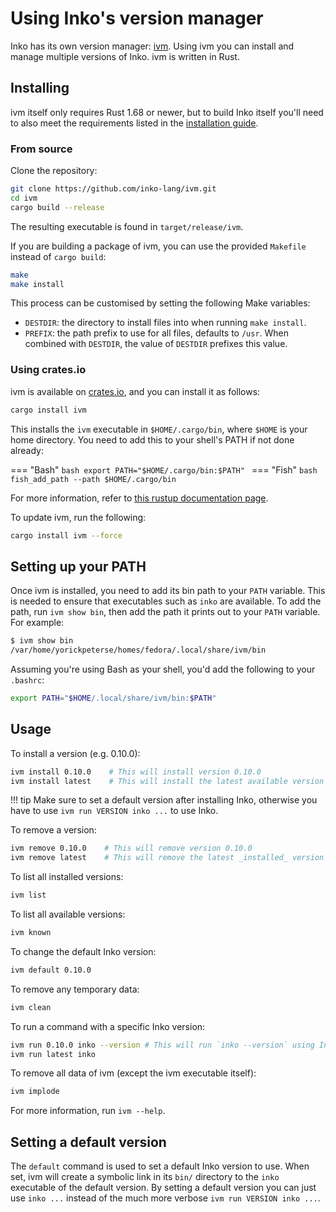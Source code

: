 # Using Inko's version manager

Inko has its own version manager: [ivm](https://github.com/inko-lang/ivm).
Using ivm you can install and manage multiple versions of Inko. ivm is written
in Rust.

## Installing

ivm itself only requires Rust 1.68 or newer, but to build Inko itself you'll
need to also meet the requirements listed in the [installation
guide](installation.md).

### From source

Clone the repository:

```bash
git clone https://github.com/inko-lang/ivm.git
cd ivm
cargo build --release
```

The resulting executable is found in `target/release/ivm`.

If you are building a package of ivm, you can use the provided `Makefile`
instead of `cargo build`:

```bash
make
make install
```

This process can be customised by setting the following Make variables:

- `DESTDIR`: the directory to install files into when running `make install`.
- `PREFIX`: the path prefix to use for all files, defaults to `/usr`. When
  combined with `DESTDIR`, the value of `DESTDIR` prefixes this value.

### Using crates.io

ivm is available on [crates.io](https://crates.io/), and you can install it as
follows:

```bash
cargo install ivm
```

This installs the `ivm` executable in `$HOME/.cargo/bin`, where `$HOME` is your
home directory. You need to add this to your shell's PATH if not done already:

=== "Bash"
    ```bash
    export PATH="$HOME/.cargo/bin:$PATH"
    ```
=== "Fish"
    ```bash
    fish_add_path --path $HOME/.cargo/bin
    ```

For more information, refer to [this rustup documentation
page](https://rust-lang.github.io/rustup/installation/index.html).

To update ivm, run the following:

```bash
cargo install ivm --force
```

## Setting up your PATH

Once ivm is installed, you need to add its bin path to your `PATH` variable.
This is needed to ensure that executables such as `inko` are available. To add
the path, run `ivm show bin`, then add the path it prints out to your `PATH`
variable. For example:

```bash
$ ivm show bin
/var/home/yorickpeterse/homes/fedora/.local/share/ivm/bin
```

Assuming you're using Bash as your shell, you'd add the following to your
`.bashrc`:

```bash
export PATH="$HOME/.local/share/ivm/bin:$PATH"
```

## Usage

To install a version (e.g. 0.10.0):

```bash
ivm install 0.10.0    # This will install version 0.10.0
ivm install latest    # This will install the latest available version
```

!!! tip
    Make sure to set a default version after installing Inko, otherwise you have
    to use `ivm run VERSION inko ...` to use Inko.

To remove a version:

```bash
ivm remove 0.10.0    # This will remove version 0.10.0
ivm remove latest    # This will remove the latest _installed_ version
```

To list all installed versions:

```bash
ivm list
```

To list all available versions:

```bash
ivm known
```

To change the default Inko version:

```bash
ivm default 0.10.0
```

To remove any temporary data:

```bash
ivm clean
```

To run a command with a specific Inko version:

```bash
ivm run 0.10.0 inko --version # This will run `inko --version` using Inko 0.10.0
ivm run latest inko
```

To remove all data of ivm (except the ivm executable itself):

```bash
ivm implode
```

For more information, run `ivm --help`.

## Setting a default version

The `default` command is used to set a default Inko version to use. When set,
ivm will create a symbolic link in its `bin/` directory to the `inko` executable
of the default version. By setting a default version you can just use `inko ...`
instead of the much more verbose `ivm run VERSION inko ...`.
